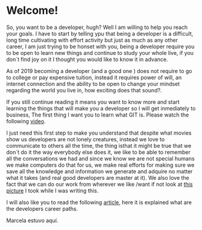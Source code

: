 # Welcome!

So, you want to be a developer, hugh? Well I am willing to help you reach your goals. I have to start by telling ypu that being a developer is a difficult, long time cultivating with effort activity but just as much as any other career, I am just trying to be honset with you, being a developer require you to be open to learn new things and continue to study your whole live, if you don´t find joy on it I thought you would like to know it in advance.

As of 2019 becoming a developer (and a good one ) does not require to go to college or pay expensive tuition, instead it requires power of will, an internet connection and the ability to be open to change your mindset regarding the world you live in, how exciting does that sound?.

If you still continue reading it means you want to know more and start learning the things that will make you a developer so I will get inmediately to business, The first thing I want you to learn what GIT is. Please watch the following [video](https://www.youtube.com/watch?v=Y9XZQO1n_7c).

I just need this first step to make you understand that despite what movies show us developers
 are not lonely creatures, instead we love to communicate to others all the time, the thing isthat
 it might be true that we don´t do it the way everybody else does it, we like to be able to remember all the conversations we had and since we know we are not special humans we make computers do that for us, we make real efforts for making sure we save all the knowledge and information we generate and adquire no matter what it takes (and real good developers are master at it). We also love the fact that we can do our work from wherever we like /want if not look at [this picture](https://github.com/diegoseso/new-developer-career-path/while-writting.jpg) I took while I was writing this. 

I will also like you to read the following [article](https://simpleprogrammer.com/software-development-career-paths/), here it is explained what are the developers career paths.

Marcela estuvo aquí. 
